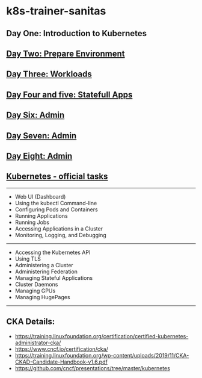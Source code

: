 # k8s-trainer-sanitas

## Day One: Introduction to Kubernetes 

## [Day Two: Prepare Environment](Day_02.md)

## [Day Three: Workloads](Day_03.md)

## [Day Four and five: Statefull Apps](Day_04_05.md)

## [Day Six: Admin](Day_06.md)

## [Day Seven: Admin](Day_07.md)

## [Day Eight: Admin](Day_08.md)

## [Kubernetes - official tasks](https://kubernetes.io/docs/tasks/)

---------------------------

* Web UI (Dashboard)
* Using the kubectl Command-line
* Configuring Pods and Containers
* Running Applications
* Running Jobs
* Accessing Applications in a Cluster
* Monitoring, Logging, and Debugging

---------------------------

* Accessing the Kubernetes API
* Using TLS
* Administering a Cluster
* Administering Federation
* Managing Stateful Applications
* Cluster Daemons
* Managing GPUs
* Managing HugePages

---------------------------

## CKA Details:

* https://training.linuxfoundation.org/certification/certified-kubernetes-administrator-cka/
* https://www.cncf.io/certification/cka/
* https://training.linuxfoundation.org/wp-content/uploads/2019/11/CKA-CKAD-Candidate-Handbook-v1.6.pdf
* https://github.com/cncf/presentations/tree/master/kubernetes

